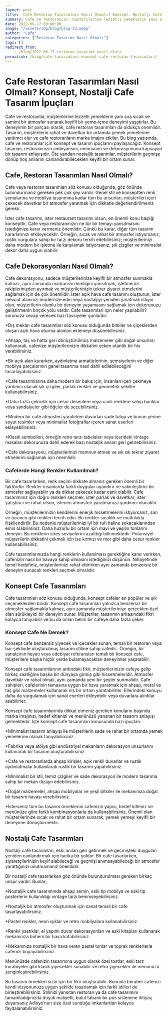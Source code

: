 ```yaml
---
layout: post
title:  Cafe Restoran Tasarımları Nasıl Olmalı? Konsept, Nostalji Cafe Tasarım İpuçlarıp
summary: Cafe ve restoranlar, müşterilerine lezzetli yemeklerin yanı sıra sıcak ve samimi bir atmosfer sunarak keyifli bir yeme-içme deneyimi yaşatırlar.
date: 2022-06-17 09:00:00
image: "/assets/img/blog/blog-33.webp"
author: "Cafe"
categories: ["Restoran Tasarımı Nasıl Olmalı"]
tags: []
redirect_from:
    - /blog/2022-06-17-restoran-tasarimi-nasil-olur/
permalink: /blog/cafe-tasarimlari-konsept-cafe-restoran-tasarımlari/
---
```

# Cafe Restoran Tasarımları Nasıl Olmalı? Konsept, Nostalji Cafe Tasarım İpuçları

Cafe ve restoranlar, müşterilerine lezzetli yemeklerin yanı sıra sıcak ve samimi bir atmosfer sunarak keyifli bir yeme-içme deneyimi yaşatırlar. Bu deneyimin bir parçası olarak, cafe  restoran tasarımları da oldukça önemlidir. Tasarım, müşterilerin rahat ve davetkar bir ortamda yemek yemelerine yardımcı olur ve cafe restoranların marka imajını etkiler.
Bu blog yazısında, cafe ve restoranlar için konsept ve tasarım ipuçlarını paylaşacağız. Konsept tasarımı, restoranınızın ambiyansını, menüsünü ve dekorasyonunu kapsayan bir tasarım anlayışıdır. Öte yandan nostaljik tasarımlar, müşterilerin geçmişe dönüp hoş anılarını canlandırabilecekleri keyifli bir ortam sunar.

## Cafe, Restoran Tasarımları Nasıl Olmalı?

Cafe veya restoran tasarımları söz konusu olduğunda, göz önünde bulundurmanız gereken pek çok şey vardır. Genel stil ve konseptten renk şemalarına ve mobilya tasarımına kadar tüm bu unsurları, müşterileri içeri çekecek davetkar bir atmosfer yaratmak için dikkatle değerlendirilmeniz gerekir. 

İster cafe tasarımı, ister restaurant tasarımı olsun,  en önemli konu başlığı konsepttir. Cafe veya restoranınızın ne tür bir temayı yansıtmasını istediğinize karar vermeniz önemlidir. Çünkü bu karar, diğer tüm tasarım kararlarınızı etkileyecektir. Örneğin, sıcak ve rahat bir atmosfer istiyorsanız, rustik vurgulara sahip kır tarzı dekoru tercih edebilirsiniz; müşterilerinizi daha modern bir işletme ile karşılamak istiyorsanız, şık çizgiler ve minimalist dekor daha uygun olabilir. 

## Cafe Dekorasyonları Nasıl Olmalı? 

Cafe dekorasyonu, sadece müşterilerinize keyifli bir atmosfer sunmakla kalmaz, aynı zamanda markanızın kimliğini yansıtmak, işletmenizi rakiplerinizden ayırmak ve müşterilerinizin tekrar ziyaret etmelerini sağlamak için de çok önemlidir. İster açık hava cafe tasarımı oluşturun, ister mevcut alanınızı modernize edin veya nostaljiyi yeniden yaratmak istiyor olun, müşterilerin olumlu bir deneyim yaşamasını sağlamak için dekorunuzu geliştirmenin birçok yolu vardır. Cafe tasarımları için neler yapılabilir? sorunuza cevap verecek bazı tavsiyeler şunlardır:

*Dış mekan cafe tasarımları söz konusu olduğunda bitkiler ve çiçeklerden oluşan açık hava oturma alanları eklemeyi düşünebilirsiniz. <br>

*Ahşap, taş ve hatta geri dönüştürülmüş malzemeler gibi doğal unsurları kullanarak, cafenize müşterilerinizin dikkatini çeken otantik bir his verebilirsiniz. <br>

*Bir açık alan kurarken, aydınlatma armatürlerinin, şemsiyelerin ve diğer mobilya parçalarının genel tasarıma nasıl dahil edilebileceğini tasarlayabilirsiniz.<br>

*Cafe tasarımlarına daha modern bir bakış için, insanları içeri çekmeye yardımcı olacak şık çizgiler, parlak renkler ve geometrik şekiller kullanabilirsiniz.<br>
 
*Daha fazla çekicilik için cesur desenlere veya canlı renklere sahip banklar veya sandalyeler gibi öğeler de seçebilirsiniz. <br>

*Modern bir cafe atmosferi yaratırken duvarları sade tutup ve bunun yerine soyut resimler veya minimalist fotoğraflar içeren sanat eserleri ekleyebilirsiniz. <br>

*Klasik sembolleri, örneğin retro tarzı tabelaları veya içerideki vintage masaları dekorunuza dahil ederek bazı nostaljik anıları geri getirebilirsiniz.<br>

*Cafe dekorasyonu, müşterilerinizi memnun etmek ve sık sık tekrar ziyaret etmelerini sağlamak için önemlidir. 

### Cafelerde Hangi Renkler Kullanılmalı?

Bir cafe tasarlarken, renk seçimi dikkate almanız gereken önemli bir faktördür. Renkler insanlarda farklı duygular uyandırır ve sakinleştirici bir atmosfer sağlayabilir ya da dikkat çekecek kadar canlı olabilir. Cafe tasarımınız için doğru renkleri seçmek, ister parlak ve davetkar, ister yatıştırıcı ve rahat olsun, istenen atmosferi yaratmanıza yardımcı olacaktır.

Örneğin, müşterilerinizin kendilerini enerjik hissetmelerini istiyorsanız, sarı ve turuncu gibi renkleri tercih edin. Bu renkler sıcaklık ve mutlulukla ilişkilendirilir. Bu nedenle müşterilerinizi iyi bir ruh haline sokacaklarından emin olabilirsiniz. Daha huzurlu bir ortam için mavi ve yeşilin tonlarını deneyin. Bu renklerin stres seviyelerini azalttığı bilinmektedir. Potansiyel müşterilerin dikkatini çekmek için ise kırmızı ve mor gibi daha cesur renkler kullanabilirsiniz.

Cafe tasarımlarınızda hangi renklerin kullanılması gerektiğine karar verirken, cafenizin nasıl bir havaya sahip olmasını istediğinizi düşünün. Nihayetinde temel hedefiniz, müşterilerinizi rahat ettirirken aynı zamanda benzersiz bir deneyim sunacak renkleri seçmek olmalıdır.

## Konsept Cafe Tasarımları

Cafe tasarımları söz konusu olduğunda, konsept cafeler en popüler ve şık seçeneklerden biridir. Konsept cafe tasarımları yalnızca benzersiz bir atmosfer sağlamakla kalmaz, aynı zamanda müşterilerinize gerçekten özel olan sürükleyici bir deneyim sunar. Müşteriler, tasarımın arkasındaki fikri kolayca tanıyabilir ve bu da onları belirli bir cafeye daha fazla çeker. 

###  Konsept Cafe Ne Demek?

Konsept cafe benzersiz yiyecek ve içecekler sunan, temalı bir restoran veya bar şeklinde oluşturulmuş tasarım stiline sahip cafedir.. Örneğin, bir sanatçının hayatı veya edebiyat referansları temalı bir konsept cafe, müşterilere başka hiçbir yerde bulamayacakları deneyimler yaşatabilir.

Konsept cafe tasarımlarının ardındaki fikir, müşterilerinizin cafeye gelip birkaç saatliğine başka bir dünyaya girmiş gibi hissetmeleridir. Atmosfer davetkâr ve rahat olmalı, aynı zamanda yeni bir şeyler sunmalıdır. Cafe sahipleri, cafelerinin temasına uygun bir hava yaratmak için ahşap, metal ve taş gibi malzemeler kullanarak niş bir ortam yaratabilirler. Ellerindeki konuyu daha da vurgulamak için sanat eserleri ekleyebilir veya duvarlara alıntılar asabilirler.

Konsept cafe tasarımlarında dikkat etmeniz gereken konuların başında marka imajınızı, hedef kitlenizi ve menünüzü yansıtan bir tasarım anlayışı gelmektedir. İşte konsept cafe tasarımları konusunda bazı ipuçları:

*Minimalist tasarım anlayışı ile müşterilerin sade ve rahat bir ortamda yemek yemelerine olanak tanıyabilirsiniz. <br>

*Fabrika veya atölye gibi endüstriyel mekanların dekorasyon unsurlarını kullanarak bir tasarım oluşturabilirsiniz. <br>

*Cafe ve restoranlarda ahşap kirişler, açık renkli duvarlar ve rustik aydınlatmalar kullanılarak rustik bir tasarım yapabilirsiniz. <br>

*Minimalist bir stil, temiz çizgiler ve sade dekorasyon ile modern tasarıma sahip bir mekan dizayn edebilirsiniz. <br>

*Doğal malzemeler, ahşap mobilyalar ve yeşil bitkiler ile mekanınıza doğal bir tasarım havası verebilirsiniz. <br>

*İsterseniz tüm bu tasarım örneklerini cafenizin yapısı, hedef kitleniz ve menünüze göre farklı kombinasyonlarla da kullanabilirsiniz. Önemli olan müşterilerinize sıcak ve rahat bir ortam sunarak, yemek yemeyi keyifli bir deneyime dönüştürmektir. 

## Nostalji Cafe Tasarımları

Nostalji cafe tasarımları, eski anıları geri getirmek ve geçmişteki duyguları yeniden canlandırmak için harika bir yoldur. Bir cafe tasarlarken, ziyaretçilerinizin keyif alabileceği ve geçmişi anımsayabileceği bir atmosfer yarattığınızı unutmamanız önemlidir. 

Bir nostalji cafe tasarlarken göz önünde bulundurulması gereken birkaç unsur vardır. Bunlar;

*Nostaljik cafe tasarımında ahşap zemin, eski tip mobilya ve eski tip posterlerin kullanıldığı vintage tarzı benimseyebilirsiniz. <br>

*Nostaljik bir atmosfer oluşturmak için sanat temalı bir cafe tasarlayabilirsiniz. <br>

*Pastel renkler, neon ışıklar ve retro mobilyalara kullanabilirsiniz. <br>

*Renkli yastıklar, el yapımı duvar dekorasyonları ve eski kitapları kullanarak mekanınıza bohem bir hava katabilirsiniz.<br>

*Mekanınıza nostaljik bir hava veren pastel tonlar ve toprak renklerlerle cafenizi boyayabilirsiniz. <br>

Menünüzde cafenizin tasarımına uygun olarak özel tostlar, eski tarz kurabiyeler gibi klasik yiyecekler sunabilir ve retro yiyecekler ile menünüzü zenginleştirebilirsiniz. 

Bu tasarım örnekleri sizin için bir fikir oluşturabilir. Bununla beraber cafenizi kendi vizyonunuza uygun şekilde tasarlamak için farklı stilleri de birleştirebilirsiniz. Stilinizi yansıtan restoran ya da cafe tasarımını tamamladığınızda düşük maliyetli, bulut tabanlı bir pos sistemine ihtiyaç duyarsanız Adisyo’nun size özel sunduğu imkanlardan kolayca faydalanabilirsiniz.
